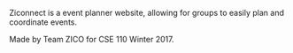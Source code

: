 Ziconnect is a event planner website, allowing for groups to easily plan and coordinate events.

Made by Team ZICO for CSE 110 Winter 2017.
